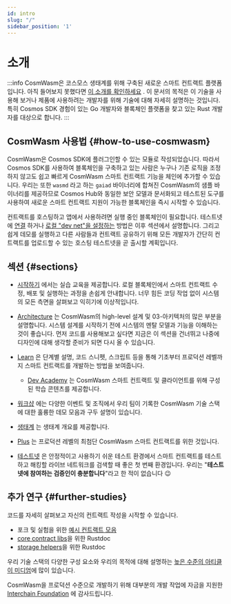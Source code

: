 ```yaml
---
id: intro
slug: "/"
sidebar_position: '1'
---
```


# 소개

:::info CosmWasm은 코스모스 생태계를 위해 구축된 새로운 스마트 컨트랙트 플랫폼입니다. 아직 들어보지 못했다면 [이 소개를 확인하세요](https://blog.cosmos.network/announcing-the-launch-of-cosmwasm-cc426ab88e12) . 이 문서의 목적은 이 기술을 사용해 보거나 제품에 사용하려는 개발자를 위해 기술에 대해 자세히 설명하는 것입니다. 특히 Cosmos SDK 경험이 있는 Go 개발자와 블록체인 플랫폼을 찾고 있는 Rust 개발자를 대상으로 합니다. :::

## CosmWasm 사용법 {#how-to-use-cosmwasm}

CosmWasm은 Cosmos SDK에 플러그인할 수 있는 모듈로 작성되었습니다. 따라서 Cosmos SDK를 사용하여 블록체인을 구축하고 있는 사람은 누구나 기존 로직을 조정하지 않고도 쉽고 빠르게 CosmWasm 스마트 컨트랙트 기능을 체인에 추가할 수 있습니다. 우리는 또한 <a><code>wasmd</code></a> 라고 하는 `gaiad` 바이너리에 합쳐진 CosmWasm의 샘플 바이너리를 제공하므로 Cosmos Hub와 동일한 보안 모델과 문서화되고 테스트된 도구를 사용하여 새로운 스마트 컨트랙트 지원이 가능한 블록체인을 즉시 시작할 수 있습니다.

컨트랙트를 호스팅하고 앱에서 사용하려면 실행 중인 블록체인이 필요합니다. 테스트넷에 [연결](/02-getting-started/03-setting-env.md#setting-up-environment) 하거나 [로컬 "dev net"을 설정하는](/02-getting-started/03-setting-env.md#run-local-node-optional) 방법은 이후 섹션에서 설명합니다. 그리고 쉽게 데모를 실행하고 다른 사람들과 컨트랙트 공유하기 위해 모든 개발자가 간단히 컨트랙트를 업로드할 수 있는 호스팅 테스트넷을 곧 출시할 계획입니다.

## 섹션 {#sections}

- [시작하기](02-getting-started/01-intro.md) 에서는 실습 교육을 제공합니다. 로컬 블록체인에서 스마트 컨트랙트 수정, 배포 및 실행하는 과정을 손쉽게 안내합니다. 너무 힘든 코딩 작업 없이 시스템의 모든 측면을 살펴보고 익히기에 이상적입니다.

- [Architecture](03-architecture/01-multichain.md) 는 CosmWasm의 high-level 설계 및 03-아키텍처의 많은 부분을 설명합니다. 시스템 설계를 시작하기 전에 시스템의 멘탈 모델과 기능을 이해하는 것이 좋습니다. 먼저 코드를 사용해보고 싶다면 지금은 이 섹션을 건너뛰고 나중에 디자인에 대해 생각할 준비가 되면 다시 올 수 있습니다.

- [Learn](/tutorials/simple-option/intro) 은 단계별 설명, 코드 스니펫, 스크립트 등을 통해 기초부터 프로덕션 레벨까지 스마트 컨트랙트를 개발하는 방법을 보여줍니다.

    - [Dev Academy](/dev-academy/intro) 는 CosmWasm 스마트 컨트랙트 및 클라이언트를 위해 구성된 학습 콘텐츠를 제공합니다.

- [워크샵](/tutorials/videos-workshops) 에는 다양한 이벤트 및 조직에서 우리 팀이 기록한 CosmWasm 기술 스택에 대한 훌륭한 데모 모음과 구두 설명이 있습니다.

- [생태계](/ecosystem/overview) 는 생태계 개요를 제공합니다.

- [Plus](/cw-plus/0.9.0/overview) 는 프로덕션 레벨의 최첨단 CosmWasm 스마트 컨트랙트를 위한 것입니다.

- [테스트넷](/ecosystem/testnets/build-requirements) 은 안정적이고 사용하기 쉬운 테스트 환경에서 스마트 컨트랙트를 테스트하고 해킹할 라이브 네트워크를 검색할 때 좋은 첫 번째 환경입니다. 우리는 "**테스트넷에 참여하는 검증인이 충분합니다**"라고 한 적이 없습니다 😉

## 추가 연구 {#further-studies}

코드를 자세히 살펴보고 자신의 컨트랙트 작성을 시작할 수 있습니다.

- 포크 및 실험을 위한 [예시 컨트랙트 모음](https://github.com/CosmWasm/cw-examples)
- [core contract libs](https://docs.rs/cosmwasm-std/0.14.0/cosmwasm_std/)을 위한 Rustdoc
- [storage helpers](https://docs.rs/cosmwasm-storage/0.14.0/cosmwasm_storage/)을 위한 Rustdoc

우리 기술 스택의 다양한 구성 요소와 우리의 목적에 대해 설명하는 [높은 수준의 아티클이 미디엄](https://medium.com/confio)에 많이 있습니다.

CosmWasm을 프로덕션 수준으로 개발하기 위해 대부분의 개발 작업에 자금을 지원한 [Interchain Foundation](https://interchain.io/) 에 감사드립니다.
